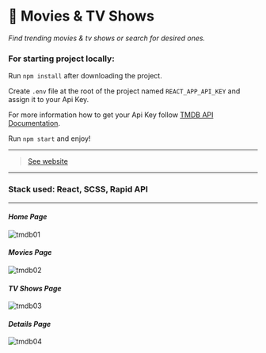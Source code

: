 # 🎥 Movies & TV Shows

*Find trending movies & tv shows or search for desired ones.*

### For starting project locally:

Run `npm install` after downloading the project.

Create `.env` file at the root of the project named `REACT_APP_API_KEY` and assign it to your Api Key.

For more information how to get your Api Key follow [TMDB API Documentation](https://www.themoviedb.org/documentation/api).

Run `npm start` and enjoy!

<hr />

> [See website](https://movies-and-tvs.web.app/)
<hr />

### Stack used: React, SCSS, Rapid API
<hr />

#### *Home Page*

![tmdb01](https://user-images.githubusercontent.com/46372998/178101545-63eb97ac-4551-4ea2-9d20-4ff692875e03.png)

#### *Movies Page*

![tmdb02](https://user-images.githubusercontent.com/46372998/178101548-a507a3ac-c5c9-4bc4-b0c0-80f4bc8095b6.png)

#### *TV Shows Page*

![tmdb03](https://user-images.githubusercontent.com/46372998/178101549-58747ba9-d6e7-45c7-8820-67659e1cab56.png)

#### *Details Page*

![tmdb04](https://user-images.githubusercontent.com/46372998/178101550-b58b092d-5cb3-483b-9124-3454287b426a.png)

